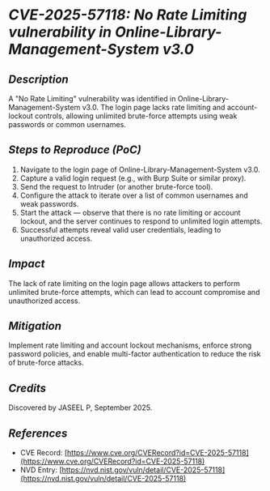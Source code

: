 # *CVE-2025-57118: No Rate Limiting vulnerability in Online-Library-Management-System v3.0*

## *Description*

A "No Rate Limiting" vulnerability was identified in Online-Library-Management-System v3.0. The login page lacks rate limiting and account-lockout controls, allowing unlimited brute-force attempts using weak passwords or common usernames.

## *Steps to Reproduce (PoC)*

1. Navigate to the login page of Online-Library-Management-System v3.0.
2. Capture a valid login request (e.g., with Burp Suite or similar proxy).
3. Send the request to Intruder (or another brute-force tool).
4. Configure the attack to iterate over a list of common usernames and weak passwords.
5. Start the attack — observe that there is no rate limiting or account lockout, and the server continues to respond to unlimited login attempts.
6. Successful attempts reveal valid user credentials, leading to unauthorized access.

## *Impact*

The lack of rate limiting on the login page allows attackers to perform unlimited brute-force attempts, which can lead to account compromise and unauthorized access.

## *Mitigation*

Implement rate limiting and account lockout mechanisms, enforce strong password policies, and enable multi-factor authentication to reduce the risk of brute-force attacks.

## *Credits*

Discovered by JASEEL P, September 2025.

## *References*

- CVE Record: [https://www.cve.org/CVERecord?id=CVE-2025-57118](https://www.cve.org/CVERecord?id=CVE-2025-57118)
- NVD Entry: [https://nvd.nist.gov/vuln/detail/CVE-2025-57118](https://nvd.nist.gov/vuln/detail/CVE-2025-57118)